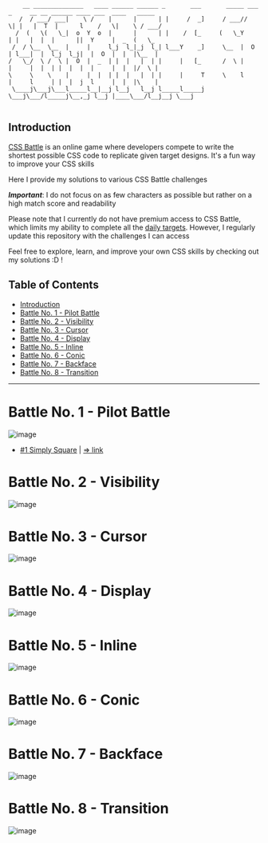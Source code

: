 ```
    __ ______________   ____ ______ ______ _       ___       _____ ___  _     __ __ ______ ____ ___  ____   _____
   /  / ___/ ___|    \ /    |      |      | |     /  _]     / ___//   \| |   |  T  |      l    /   \|    \ / ___/
  /  (   \(   \_|  o  Y  o  |      |      | |    /  [_     (   \_Y     | |   |  |  |      ||  Y     |  _  (   \_ 
 /  / \__  \__  |     |     l_j  l_|_j  l_| l___Y    _]     \__  |  O  | l___|  |  l_j  l_j|  |  O  |  |  |\__  |
/   \_/  \ /  \ |  O  |  _  | |  |   |  | |     |   [_      /  \ |     |     |  |  | |  |  |  |     |  |  |/  \ |
\     \    \    |     |  |  | |  |   |  | |     |     T     \    l     |     l     | |  |  j  l     |  |  |\    |
 \____j\___j\___l_____l__|__j l__j   l__j l_____l_____j      \___j\___/l_____j\__,_j l__j |____\___/l__j__j \___j
                                                                                                                                                                                                                                               
```

## Introduction
[CSS Battle](https://cssbattle.dev/) is an online game where developers compete to write the shortest possible CSS code to replicate given target designs. It's a fun way to improve your CSS skills

Here I provide my solutions to various CSS Battle challenges

**_*Important*_**: I do not focus on as few characters as possible but rather on a high match score and readability

Please note that I currently do not have premium access to CSS Battle, which limits my ability to complete all the [daily targets](./Daily%20Targets/). However, I regularly update this repository with the challenges I can access

Feel free to explore, learn, and improve your own CSS skills by checking out my solutions :D !

## Table of Contents

- [Introduction](#introduction)
- [Battle No. 1 - Pilot Battle](#battle-no-1---pilot-battle)
- [Battle No. 2 - Visibility](#battle-no-2---visibility)
- [Battle No. 3 - Cursor](#battle-no-3---cursor)
- [Battle No. 4 - Display](#battle-no-4---display)
- [Battle No. 5 - Inline](#battle-no-5---inline)
- [Battle No. 6 - Conic](#battle-no-6---conic)
- [Battle No. 7 - Backface](#battle-no-7---backface)
- [Battle No. 8 - Transition](#battle-no-8---transition)

---

# Battle No. 1 - Pilot Battle

![image](https://github.com/user-attachments/assets/344bddee-16c3-4fc8-a2dd-92c11a8b4f4a)

- [#1 Simply Square](./Monthly%20Targets/Battle-01-PilotBattle/01-SimplySquare.html) | [=> link](https://cssbattle.dev/play/1)

# Battle No. 2 - Visibility

![image](https://github.com/user-attachments/assets/e77da1b1-c1b7-45ac-b575-064d59a2c90b)

# Battle No. 3 - Cursor

![image](https://github.com/user-attachments/assets/997a16ea-3d50-48be-bc5f-3f73416e741f)

# Battle No. 4 - Display

![image](https://github.com/user-attachments/assets/07de63bb-0006-43ed-b925-343ee8a997de)

# Battle No. 5 - Inline

![image](https://github.com/user-attachments/assets/fab833d9-dd9b-4f4f-be65-874183c55b73)

# Battle No. 6 - Conic

![image](https://github.com/user-attachments/assets/64bb4767-f5e7-4fd8-a397-4fb7b0e22c11)

# Battle No. 7 - Backface

![image](https://github.com/user-attachments/assets/407a8afb-c338-4590-844c-3e9e6b80dbc2)

# Battle No. 8 - Transition

![image](https://github.com/user-attachments/assets/341ba34c-8c1f-4a1d-a689-e76823cdec43)
